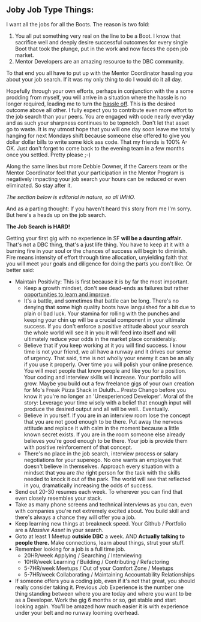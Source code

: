 ## Joby Job Type Things:

I want all the jobs for all the Boots. The reason is two fold:

1. You all put something very real on the line to be a Boot. I know that sacrifice well and deeply desire successful outcomes for every single Boot that took the plunge, put in the work and now faces the open job market.
2. Mentor Developers are an amazing resource to the DBC community.

To that end you all have to put up with the Mentor Coordinator hassling you about your job search. If it was my only thing to do I would do it all day.

Hopefully through your own efforts, perhaps in conjunction with the a some prodding from myself, you will arrive in a situation where the hassle is no longer required, leading me to turn the [hassle off](https://cdn.meme.am/instances/64781993.jpg). This is the desired outcome above all other. I fully expect you to contribute even more effort to the job search than your peers. You are engaged with code nearly everyday and as such your sharpness continues to be topnotch. Don't let that asset go to waste. It is my utmost hope that you will one day soon leave me totally hanging for next Mondays shift because someone else offered to give you dollar dollar bills to write some kick ass code. That my friends is 100% A-OK. Just don't forget to come back to the evening team in a few months once you settled. Pretty please ;-)

Along the same lines but more Debbie Downer, if the Careers team or the Mentor Coordinator feel that your participation in the Mentor Program is negatively impacting your job search your hours can be reduced or even eliminated. So stay after it.

*The section below is editorial in nature, so all IMHO.*

And as a parting thought: If you haven't heard this story from me I'm sorry. But here's a heads up on the job search.

**The Job Search is HARD!**

Getting your first gig with no experience in SF **will be a daunting affair**. That's not a DBC thing, that's a just life thing. You have to keep at it with a burning fire in your soul or the chances of success will begin to diminish. Fire means intensity of effort through time allocation, unyielding faith that you will meet your goals and diligence for doing the parts you don't like. Or better said:

- Maintain Positivity: This is first because it is by far the most important.
  - Keep a growth mindset, don't see dead-ends as failures but rather [opportunities to learn and improve](http://www.dailyfailcentral.com/sites/default/files/styles/fail/public/fail/aQ4Z5wr_700b_v1.jpg?itok=btbnsTy7).
  - It's a battle, and sometimes that battle can be long. There's no denying that some high quality boots have languished for a bit due to plain ol bad luck. Your stamina for rolling with the punches and keeping your chin up will be a crucial component in your ultimate success. If you don't enforce a positive attitude about your search the whole world will see it in you it will feed into itself and will ultimately reduce your odds in the market place considerably.
  - Believe that if you keep working at it you will find success. I know time is not your friend, we all have a runway and it drives our sense of urgency. That said, time is not wholly your enemy it can be an ally if you use it properly. Over time you will polish your online presence. You will meet people that know people and like you for a position. Your coding and interview skills will increase. Your portfolio will grow. Maybe you build out a few freelance gigs of your own creation for Mo's Freak Pizza Shack in Duluth... Presto Chango before you know it you're no longer an 'Unexperienced Developer'. Moral of the story: Leverage your time wisely with a belief that enough input will produce the desired output and all will be well.. Eventually.
  - Believe in yourself. If you are in an interview room lose the concept that you are not good enough to be there. Put away the nervous attitude and replace it with calm in the moment because a little known secret exists. If you are in the room someone else already believes you're good enough to be there. Your job is provide them with positive reinforcement of that concept.
  - There's no place in the job search, interview process or salary negotiations for your superego. No one wants an employee that doesn't believe in themselves. Approach every situation with a mindset that you are *the* right person for the task with the skills needed to knock it out of the park. The world will see that reflected in you, dramatically increasing the odds of success.
- Send out 20-30 resumes each week. To wherever you can find that even closely resembles your stack.
- Take as many phone screens and technical interviews as you can, even with companies you're not extremely excited about. You build skill and there's always a chance they will offer you a job.
- Keep learning new things at breakneck speed. Your Github / Portfolio are a *Massive Asset* in your search.
- Goto at least 1 Meetup **outside DBC** a week. AND **Actually talking to people there.** Make connections, learn about things, strut your stuff.
- Remember looking for a job is a full time job.
  - 20HR/week Applying / Searching / Interviewing
  - 10HR/week Learning / Building / Contributing / Refactoring
  - 5-7HR/week Meetups / Out of your Comfort Zone / Meetups
  - 5-7HR/week Collaborating / Maintaining Accountability Relationships
- If someone offers you a coding job, even if it's not that great, you should really consider taking it. Previous Job Experience is the number one thing standing between where you are today and where you want to be as a Developer. Work the gig 6 months or so, get stable and start looking again. You'll be amazed how much easier it is with experience under your belt and no runway looming overhead.
